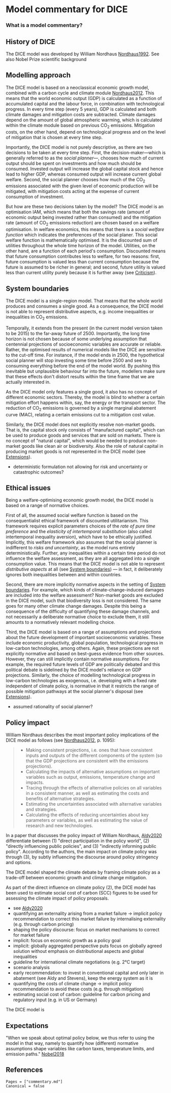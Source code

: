 # Model commentary for DICE

### What is a model commentary?

## History of DICE

The DICE model was developed by William Nordhaus [Nordhaus1992](@cite). See also Nobel Prize scientific background

## Modelling approach

The DICE model is based on a neoclassical economic growth model, combined with a carbon cycle and climate module [Nordhaus2012](@cite). This means that the world economic output (GDP) is calculated as a function of accumulated capital and the labour force, in combination with technological progress. In every time step (every 5 years), GDP is calculated and both climate damages and mitigation costs are subtracted. Climate damages depend on the amount of global atmospheric warming, which is calculated within the climate module based on previous CO$_2$ emissions. Mitigation costs, on the other hand, depend on technological progress and on the level of mitigation that is chosen at every time step.

Importantly, the DICE model is not purely descriptive, as there are two decisions to be taken at every time step. First, the decision-maker—which is generally referred to as the _social planner_—, chooses how much of current output should be spent on investments and how much should be consumed. Invested output will increase the global capital stock and hence lead to higher GDP, whereas consumed output will increase current global welfare. Second, the social planner chooses how much of the CO$_2$ emissions associated with the given level of economic production will be mitigated, with mitigation costs acting at the expense of current consumption of investment.

But how are these two decisions taken by the model? The DICE model is an optimisation IAM, which means that both the savings rate (amount of economic output being invested rather than consumed) and the mitigation rate (amount of CO$_2$ emissions reduction) are chosen based on a welfare optimisation. In welfare economics, this means that there is a _social welfare function_ which indicates the preferences of the social planer. This social welfare function is mathematically optimised. It is the discounted sum of utilities throughout the whole time horizon of the model. Utilities, on the other hand, are a function of each period's consumption. Discounted means that future consumption contributes less to welfare, for two reasons: first, future consumption is valued less than current consumption because the future is assumed to be richer in general; and second, future utility is valued less than current utility purely because it is further away (see [Criticism](@ref)).

## System boundaries

The DICE model is a single-region model. That means that the whole world produces and consumes a single good. As a consequence, the DICE model is not able to represent distributive aspects, e.g. income inequalities or inequalities in CO$_2$ emissions.

Temporally, it extends from the present (in the current model version taken to be 2015) to the far-away future of 2500. Importantly, the long time horizon is not chosen because of some underlying assumption that centennial projections of socioeconomic variables are accurate or reliable. Rather, the optimised results of numerical models like the DICE are sensitive to the cut-off time. For instance, if the model ends in 2500, the hypothetical social planner will stop investing some time before 2500 and see to consuming everything before the end of the model world. By pushing this inevitable but unplausible behaviour far into the future, modellers make sure that these effects don't distort results within the time frame that we are actually interested in.

As the DICE model only features a single good, it also has no concept of different economic sectors. Thereby, the model is blind to whether a certain mitigation effort happens within, say, the energy or the transport sector. The reduction of CO$_2$ emissions is governed by a single marginal abatement curve (MAC), relating a certain emissions cut to a mitigation cost value.

Similarly, the DICE model does not explicitly resolve non-market goods. That is, the capital stock only consists of "manufactured capital", which can be used to produce goods and services that are sold on markets. There is no concept of "natural capital", which would be needed to produce non-market goods like clean air or biodiversity. Also the role of natural capital in producing market goods is not represented in the DICE model (see [Extensions](@ref)).

- deterministic formulation not allowing for risk and uncertainty or catastrophic outcomes?

## Ethical issues

Being a welfare-optimising economic growth model, the DICE model is based on a range of normative choices. 

First of all, the assumed social welfare function is based on the consequentialist ethical framework of discounted utilitarianism. This framework requires explicit parameters choices of the _rate of pure time preference_ and the _elasticity of intertemporal substitution_ (also called intertemporal inequality aversion), which have to be ethically justified. Implicitly, this welfare framework also assumes that the social planner is indifferent to _risks and uncertainty_, as the model runs entirely deterministically. Further, any inequalities within a certain time period do not influence the welfare assessment, as they are all aggregated into a single consumption value. This means that the DICE model is not able to represent _distributive aspects_ at all (see [System boundaries](@ref)) — in fact, it deliberately ignores both inequalities between and within countries.

Second, there are more implicitly normative aspects in the setting of [System boundaries](@ref). For example, which kinds of climate-change-induced damages are included into the welfare assessment? Non-market goods are excluded in the DICE model, such that biodiversity loss is not considered. The same goes for many other climate change damages. Despite this being a consequence of the difficulty of quantifying these damage channels, and not necessarily a deliberate normative choice to exclude them, it still amounts to a normatively relevant modelling choice.

Third, the DICE model is based on a range of assumptions and projections about the future development of important socioeconomic variables. These include economic productivity, global population, technological progress in low-carbon technologies, among others. Again, these projections are not explicitly normative and based on best-guess evidence from other sources. However, they can still implicitly contain normative assumptions. For example, the required future levels of GDP are politically debated and this political debate is sidelined by the DICE model's reliance on GDP projections. Similarly, the choice of modelling technological progress in low-carbon technologies as exogenous, i.e. developing with a fixed rate independent of climate policy, is normative in that it restricts the range of possible mitigation pathways at the social planner's disposal (see [Extensions](@ref)).

- assumed rationality of social planner?

## Policy impact

William Nordhaus describes the most important policy implications of the DICE model as follows (see [Nordhaus2012](@citet), p. 1095):

>- Making consistent projections, i.e. ones that have consistent inputs and outputs of the different components of the system (so that the GDP projections are consistent with the emissions projections).
>- Calculating the impacts of alternative assumptions on important variables such as output, emissions, temperature change and impacts.
>- Tracing through the effects of alternative policies on all variables in a consistent manner, as well as estimating the costs and benefits of alternative strategies.
>- Estimating the uncertainties associated with alternative variables and strategies.
>- Calculating the effects of reducing uncertainties about key parameters or variables, as well as estimating the value of research and new technologies.

In a paper that discusses the policy impact of William Nordhaus, [Aldy2020](@citet) differentiate between (1) "direct participation in the policy world", (2) "directly influencing public policies", and (3) "indirectly informing public policy". According to the authors, the main impact on climate policy was through (3), by subtly influencing the discourse around policy stringency and options.

The DICE model shaped the climate debate by framing climate policy as a trade-off between economic growth and climate change mitigation.

As part of the direct influence on climate policy (2), the DICE model has been used to estimate social cost of carbon (SCC) figures to be used for assessing the climate impact of policy proposals.

- see [Aldy2020](@citet)
- quantifying an externality arising from a market failure &rarr; implicit policy recommendation to correct this market failure by internalising externality (e.g. through carbon pricing)
- shaping the policy discourse: focus on market mechanisms to correct for market failure
- implicit: focus on economic growth as a policy goal
- implicit: globally aggregated perspective puts focus on globally agreed solution without emphasis on distributional aspects and global inequalities
- guideline for international climate negotiations (e.g. 2°C target)
- scenario analysis
- early recommendation: to invest in conventional capital and only later in abatement (see Aldy and Stevens), keep the energy system as it is
- quantifying the costs of climate change &rarr; implicit policy recommendation to avoid these costs (e.g. through mitigation)
- estimating social cost of carbon: guideline for carbon pricing and regulatory input (e.g. in US or Germany)

The DICE model is 

## Expectations

"When we speak about optimal policy below, we thus refer to using the model in that way, namely to quantify how (different) normative assumptions shape variables like carbon taxes, temperature limits, and emission paths." [Nobel2018](@citep)

## References

```@bibliography
Pages = ["commentary.md"]
Canonical = false
```